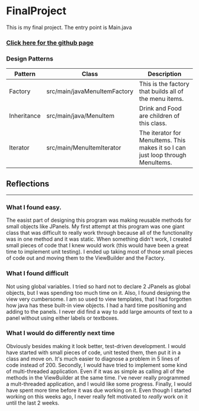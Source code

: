 # FinalProject
This is my final project.
The entry point is Main.java

### [Click here for the github page](https://github.com/pecuniam1/FinalProject)

### Design Patterns
| Pattern | Class | Description |
| --------- | -------- | ------------|
| Factory | src/main/javaMenuItemFactory | This is the factory that builds all of the menu items. |
| Inheritance | src/main/java/MenuItem | Drink and Food are children of this class. |
| Iterator | src/main/MenuItemIterator | The iterator for MenuItems. This makes it so I can just loop through MenuItems. |

## Reflections
---
### **What I found easy.**
The easist part of designing this program was making reusable methods for small objects like JPanels. My first attempt at this program was one giant class that was difficult to really work through because all of the functionality was in one method and it was static. When something didn't work, I created small pieces of code that I knew would work (this would have been a great time to implement unit testing). I ended up taking most of those small pieces of code out and moving them to the ViewBuilder and the Factory.
### **What I found difficult**
Not using global variables. I tried so hard not to declare 2 JPanels as global objects, but I was spending too much time on it. Also, I found designing the view very cumbersome. I am so used to view templates, that I had forgotten how java has these built-in view objects. I had a hard time positioning and adding to the panels. I never did find a way to add large amounts of text to a panel without using either labels or textboxes.
### **What I would do differently next time**
Obviously besides making it look better, test-driven development. I would have started with small pieces of code, unit tested them, then put it in a class and move on. It\'s much easier to diagnose a problem in 5 lines of code instead of 200. Secondly, I would have tried to implement some kind of multi-threaded application. Even if it was as simple as calling all of the methods in the ViewBuilder at the same time. I\'ve never really programmed a mult-threaded application, and I would like some progress. Finally, I would have spent more time before it was due working on it. Even though I started working on this weeks ago, I never really felt motivated to *really* work on it until the last 2 weeks.
